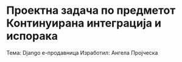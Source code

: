 # Проектна задача по предметот Континуирана интеграција и испорака
Тема: Django е-продавница
Изработил: Ангела Пројческа
